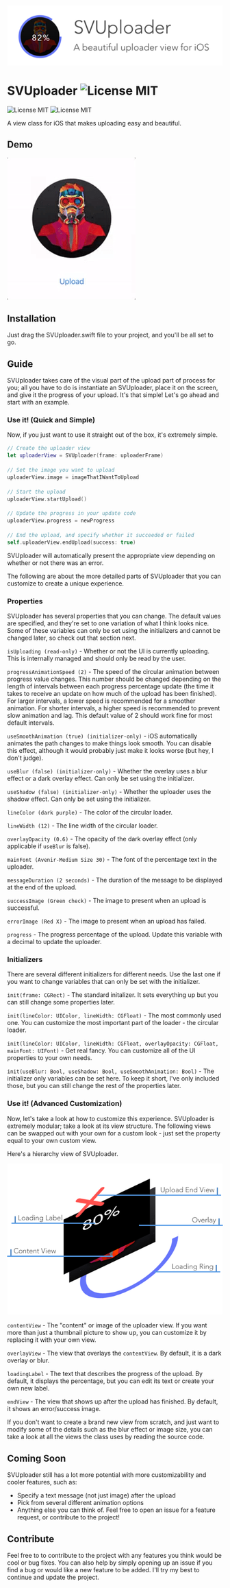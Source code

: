  ![Upload](Banner.png)
 
# SVUploader ![License MIT](https://img.shields.io/badge/platform-iOS-677cf4.svg)
![License MIT](https://img.shields.io/badge/license-MIT-blue.svg)
![License MIT](https://img.shields.io/badge/build-passing-brightgreen.svg)

A view class for iOS that makes uploading easy and beautiful.

## Demo

 ![Upload](SVUploaderDemo.gif)

## Installation

Just drag the SVUploader.swift file to your project, and you'll be all set to go.

## Guide

SVUploader takes care of the visual part of the upload part of process for you; all you have to do is instantiate an SVUploader, place it on the screen, and give it the progress of your upload. It's that simple! Let's go ahead and start with an example.


### Use it! (Quick and Simple)

Now, if you just want to use it straight out of the box, it's extremely simple.

```swift
// Create the uploader view
let uploaderView = SVUploader(frame: uploaderFrame)

// Set the image you want to upload
uploaderView.image = imageThatIWantToUpload

// Start the upload
uploaderView.startUpload()

// Update the progress in your update code
uploaderView.progress = newProgress

// End the upload, and specify whether it succeeded or failed
self.uploaderView.endUpload(success: true)
```
SVUploader will automatically present the appropriate view depending on whether or not there was an error.

The following are about the more detailed parts of SVUploader that you can customize to create a unique experience.


### Properties

SVUploader has several properties that you can change. The default values are specified, and they're set to one variation of what I think looks nice. Some of these variables can only be set using the initializers and cannot be changed later, so check out that section next.

`isUploading (read-only)` - Whether or not the UI is currently uploading. This is internally managed and should only be read by the user.

`progressAnimationSpeed (2)` - The speed of the circular animation between progress value changes. This number should be changed depending on the length of intervals between each progress percentage update (the time it takes to receive an update on how much of the upload has been finished). For larger intervals, a lower speed is recommended for a smoother animation. For shorter intervals, a higher speed is recommended to prevent slow animation and lag. This default value of 2 should work fine for most default intervals.

`useSmoothAnimation (true) (initializer-only)` - iOS automatically animates the path changes to make things look smooth. You can disable this effect, although it would probably just make it looks worse (but hey, I don't judge).

`useBlur (false) (initializer-only)` - Whether the overlay uses a blur effect or a dark overlay effect. Can only be set using the initializer.

`useShadow (false) (initializer-only)` - Whether the uploader uses the shadow effect. Can only be set using the initializer.

`lineColor (dark purple)` - The color of the circular loader.

`lineWidth (12)` - The line width of the circular loader.

`overlayOpacity (0.6)` - The opacity of the dark overlay effect (only applicable if `useBlur` is false).

`mainFont (Avenir-Medium Size 30)` - The font of the percentage text in the uploader.

`messageDuration (2 seconds)` - The duration of the message to be displayed at the end of the upload.

`successImage (Green check)` - The image to present when an upload is successful.

`errorImage (Red X)` - The image to present when an upload has failed.

`progress` - The progress percentage of the upload. Update this variable with a decimal to update the uploader.




### Initializers

There are several different initializers for different needs. Use the last one if you want to change variables that can only be set with the initializer.

`init(frame: CGRect)` - The standard initalizer. It sets everything up but you can still change some properties later.

`init(lineColor: UIColor, lineWidth: CGFloat)` - The most commonly used one. You can customize the most important part of the loader - the circular loader.

`init(lineColor: UIColor, lineWidth: CGFloat, overlayOpacity: CGFloat, mainFont: UIFont)` - Get real fancy. You can customize all of the UI properties to your own needs.

`init(useBlur: Bool, useShadow: Bool, useSmoothAnimation: Bool)` - The initializer only variables can be set here. To keep it short, I've only included those, but you can still change the rest of the properties later.

### Use it! (Advanced Customization)

Now, let's take a look at how to customize this experience. SVUploader is extremely modular; take a look at its view structure. The following views can be swapped out with your own for a custom look - just set the property equal to your own custom view.

Here's a hierarchy view of SVUploader.

 ![Upload](Hierarchy.png)

`contentView` - The "content" or image of the uploader view. If you want more than just a thumbnail picture to show up, you can customize it by replacing it with your own view.

`overlayView` - The view that overlays the `contentView`. By default, it is a dark overlay or blur.

`loadingLabel` - The text that describes the progress of the upload. By default, it displays the percentage, but you can edit its text or create your own new label.

`endView` - The view that shows up after the upload has finished. By default, it shows an error/success image.

If you don't want to create a brand new view from scratch, and just want to modify some of the details such as the blur effect or image size, you can take a look at all the views the class uses by reading the source code.

## Coming Soon

SVUploader still has a lot more potential with more customizability and cooler features, such as:

- Specify a text message (not just image) after the upload
- Pick from several different animation options
- Anything else you can think of. Feel free to open an issue for a feature request, or contribute to the project!


## Contribute
Feel free to to contribute to the project with any features you think would be cool or bug fixes. You can also help by simply opening up an issue if you find a bug or would like a new feature to be added. I'll try my best to continue and update the project.
